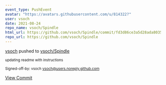 ```yaml
---
event_type: PushEvent
avatar: "https://avatars.githubusercontent.com/u/814322?"
user: vsoch
date: 2021-08-24
repo_name: vsoch/Spindle
html_url: https://github.com/vsoch/Spindle/commit/fd3d86ce3a5d28ada8035425ccfdcb7b6a3a234d
repo_url: https://github.com/vsoch/Spindle
---
```


<a href='https://github.com/vsoch' target='_blank'>vsoch</a> pushed to <a href='https://github.com/vsoch/Spindle' target='_blank'>vsoch/Spindle</a>

<small>updating readme with instructions

Signed-off-by: vsoch <vsoch@users.noreply.github.com></small>

<a href='https://github.com/vsoch/Spindle/commit/fd3d86ce3a5d28ada8035425ccfdcb7b6a3a234d' target='_blank'>View Commit</a>